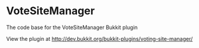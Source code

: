 VoteSiteManager
===============

The code base for the VoteSiteManager Bukkit plugin

View the plugin at http://dev.bukkit.org/bukkit-plugins/voting-site-manager/
